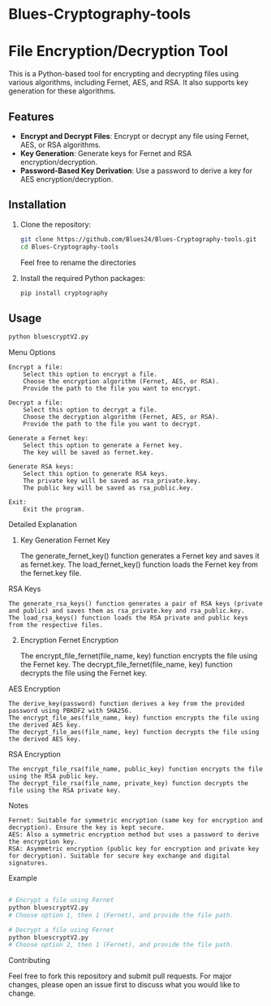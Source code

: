 # Blues-Cryptography-tools

# File Encryption/Decryption Tool

This is a Python-based tool for encrypting and decrypting files using various algorithms, including Fernet, AES, and RSA. It also supports key generation for these algorithms.

## Features

- **Encrypt and Decrypt Files**: Encrypt or decrypt any file using Fernet, AES, or RSA algorithms.
- **Key Generation**: Generate keys for Fernet and RSA encryption/decryption.
- **Password-Based Key Derivation**: Use a password to derive a key for AES encryption/decryption.

## Installation

1. Clone the repository:
    ```sh
    git clone https://github.com/Blues24/Blues-Cryptography-tools.git
    cd Blues-Cryptography-tools

    ```
    Feel free to rename the directories

2. Install the required Python packages:
    ```sh
    pip install cryptography
    ```

## Usage
```sh
python bluescryptV2.py
```
Menu Options

    Encrypt a file:
        Select this option to encrypt a file.
        Choose the encryption algorithm (Fernet, AES, or RSA).
        Provide the path to the file you want to encrypt.

    Decrypt a file:
        Select this option to decrypt a file.
        Choose the decryption algorithm (Fernet, AES, or RSA).
        Provide the path to the file you want to decrypt.

    Generate a Fernet key:
        Select this option to generate a Fernet key.
        The key will be saved as fernet.key.

    Generate RSA keys:
        Select this option to generate RSA keys.
        The private key will be saved as rsa_private.key.
        The public key will be saved as rsa_public.key.

    Exit:
        Exit the program.

Detailed Explanation
1. Key Generation
Fernet Key

    The generate_fernet_key() function generates a Fernet key and saves it as fernet.key.
    The load_fernet_key() function loads the Fernet key from the fernet.key file.

RSA Keys

    The generate_rsa_keys() function generates a pair of RSA keys (private and public) and saves them as rsa_private.key and rsa_public.key.
    The load_rsa_keys() function loads the RSA private and public keys from the respective files.

2. Encryption
Fernet Encryption

    The encrypt_file_fernet(file_name, key) function encrypts the file using the Fernet key.
    The decrypt_file_fernet(file_name, key) function decrypts the file using the Fernet key.

AES Encryption

    The derive_key(password) function derives a key from the provided password using PBKDF2 with SHA256.
    The encrypt_file_aes(file_name, key) function encrypts the file using the derived AES key.
    The decrypt_file_aes(file_name, key) function decrypts the file using the derived AES key.

RSA Encryption

    The encrypt_file_rsa(file_name, public_key) function encrypts the file using the RSA public key.
    The decrypt_file_rsa(file_name, private_key) function decrypts the file using the RSA private key.

Notes

    Fernet: Suitable for symmetric encryption (same key for encryption and decryption). Ensure the key is kept secure.
    AES: Also a symmetric encryption method but uses a password to derive the encryption key.
    RSA: Asymmetric encryption (public key for encryption and private key for decryption). Suitable for secure key exchange and digital signatures.

Example

``` sh

# Encrypt a file using Fernet
python bluescryptV2.py
# Choose option 1, then 1 (Fernet), and provide the file path.

# Decrypt a file using Fernet
python bluescryptV2.py
# Choose option 2, then 1 (Fernet), and provide the file path.
```
Contributing

Feel free to fork this repository and submit pull requests. For major changes, please open an issue first to discuss what you would like to change.
